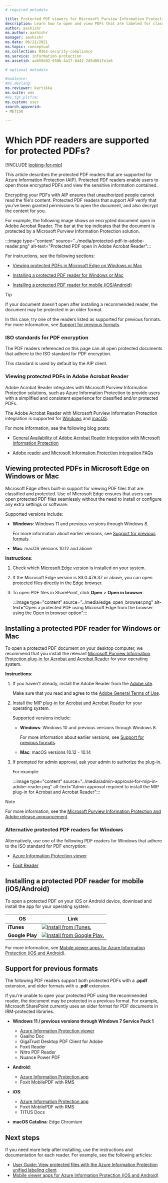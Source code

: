 ```yaml
---
# required metadata

title: Protected PDF viewers for Microsoft Purview Information Protection
description: Learn how to open and view PDFs that are labeled for classification and protection.
author: aashishr
ms.author: aashishr
manager: aashishr
ms.date: 06/21/2021
ms.topic: conceptual
ms.collection: M365-security-compliance
ms.service: information-protection
ms.assetid: aab59e02-930b-4a17-8442-2d5d081fe1a6

# optional metadata

#audience:
#ms.devlang:
ms.reviewer: kartikka
ms.suite: ems
#ms.tgt_pltfrm:
ms.custom: user
search.appverid:
- MET150

---
```


# Which PDF readers are supported for protected PDFs?

[!INCLUDE [looking-for-mip](../includes/looking-for-mip.md)]

This article describes the protected PDF readers that are supported for Azure Information Protection (AIP). Protected PDF readers enable users to open those encrypted PDFs and view the sensitive information contained.

Encrypting your PDFs with AIP ensures that unauthorized people cannot read the file's content. Protected PDF readers that support AIP verify that you've been granted permissions to open the document, and also decrypt the content for you.

For example, the following image shows an encrypted document open in Adobe Acrobat Reader. The bar at the top indicates that the document is protected by a Microsoft Purview Information Protection solution.

:::image type="content" source="../media/protected-pdf-in-adobe-reader.png" alt-text="Protected PDF open in Adobe Acrobat Reader":::

For instructions, see the following sections:

- [Viewing protected PDFs in Microsoft Edge on Windows or Mac](#viewing-protected-pdfs-in-microsoft-edge-on-windows-or-mac)

- [Installing a protected PDF reader for Windows or Mac](#installing-a-protected-pdf-reader-for-windows-or-mac)

- [Installing a protected PDF reader for mobile (iOS/Android)](#installing-a-protected-pdf-reader-for-mobile-iosandroid)

> [!TIP]
> If your document doesn't open after installing a recommended reader, the document may be protected in an older format. 
>
> In this case, try one of the readers listed as supported for previous formats. For more information, see [Support for previous formats](#support-for-previous-formats).
> 
### ISO standards for PDF encryption

The PDF readers referenced on this page can all open protected documents that adhere to the ISO standard for PDF encryption. 

This standard is used by default by the AIP client.

### Viewing protected PDFs in Adobe Acrobat Reader

Adobe Acrobat Reader integrates with Microsoft Purview Information Protection solutions, such as Azure Information Protection to provide users with a simplified and consistent experience for classified and/or protected PDFs.

The Adobe Acrobat Reader with Microsoft Purview Information Protection integration is supported for [Windows](#installing-a-protected-pdf-reader-for-windows-or-mac) and [macOS](#installing-a-protected-pdf-reader-for-windows-or-mac).

For more information, see the following blog posts: 

- [General Availability of Adobe Acrobat Reader Integration with Microsoft Information Protection](https://techcommunity.microsoft.com/t5/Azure-Information-Protection/General-Availability-of-Adobe-Acrobat-Reader-Integration-with/ba-p/298396)

- [Adobe reader and Microsoft Information Protection integration FAQs](https://techcommunity.microsoft.com/t5/Microsoft-Information-Protection/Adobe-reader-and-Microsoft-Information-Protection-integration/ba-p/482219)

## Viewing protected PDFs in Microsoft Edge on Windows or Mac

Microsoft Edge offers built-in support for viewing PDF files that are classified and protected. Use of Microsoft Edge ensures that users can open protected PDF files seamlessly without the need to install or configure any extra settings or software.

Supported versions include:

- **Windows**: Windows 11 and previous versions through Windows 8. 
    
    For more information about earlier versions, see [Support for previous formats](#support-for-previous-formats).

- **Mac**: macOS versions 10.12 and above 


**Instructions**: 

1. Check which [Microsoft Edge version](https://support.microsoft.com/help/4027011/microsoft-edge-find-out-which-version-you-have) is installed on your system. 
1. If the Microsoft Edge version is 83.0.478.37 or above, you can open protected files directly in the Edge browser. 

1. To open PDF files in SharePoint, click **Open** > **Open in browser**. 

    :::image type="content" source="../media/edge_open_browser.png" alt-text="Open a protected PDF using Microsoft Edge from the browser using the Open in browser option":::
 
## Installing a protected PDF reader for Windows or Mac

To open a protected PDF document on your desktop computer, we recommend that you install the relevant [Microsoft Purview Information Protection plug-in for Acrobat and Acrobat Reader](https://go.microsoft.com/fwlink/?linkid=2050049) for your operating system.

**Instructions**:

1. If you haven't already, install the Adobe Reader from the [Adobe site](https://www.adobe.com/).

    Make sure that you read and agree to the [Adobe General Terms of Use](https://www.adobe.com/legal/terms.html).

1. Install the [MIP plug-in for Acrobat and Acrobat Reader](https://go.microsoft.com/fwlink/?linkid=2050049) for your operating system.  

    Supported versions include:

    - **Windows**: Windows 10 and previous versions through Windows 8. 
    
        For more information about earlier versions, see [Support for previous formats](#support-for-previous-formats).

    - **Mac**: macOS versions 10.12 - 10.14 

1. If prompted for admin approval, ask your admin to authorize the plug-in.

    For example:
    
    :::image type="content" source="../media/admin-approval-for-mip-in-adobe-reader.png" alt-text="Admin approval required to install the MIP plug-in for Acrobat and Acrobat Reader":::
    
> [!NOTE]
> For more information, see the [Microsoft Purview Information Protection and Adobe release announcement](https://techcommunity.microsoft.com/t5/Azure-Information-Protection/General-Availability-of-Adobe-Acrobat-Reader-integration-with/ba-p/298396).
> 

### Alternative protected PDF readers for Windows

Alternatively, use one of the following PDF readers for Windows that adhere to the ISO standard for PDF encryption:

- [Azure Information Protection viewer](https://go.microsoft.com/fwlink/?linkid=838993) 

- [Foxit Reader](https://www.foxitsoftware.com/pdf-reader/)

## Installing a protected PDF reader for mobile (iOS/Android)

To open a protected PDF on your iOS or Android device, download and install the app for your operating system:

|OS  |Link  |
|---------|---------|
|**iTunes**     | [![Install from iTunes.](../media/small/ios-icon-small.png)](https://apps.apple.com/app/microsoft-rights-management/id689516635)        |
|**Google Play**     |[![Install from Google Play.](../media/small/android-icon-small.png)](https://play.google.com/store/apps/details?id=com.microsoft.ipviewer)         |

For more information, see [Mobile viewer apps for Azure Information Protection (iOS and Android)](mobile-app-faq.md).

## Support for previous formats

The following PDF readers support both protected PDFs with a **.ppdf** extension, and older formats with a **.pdf** extension.

If you're unable to open your protected PDF using the recommended reader, the document may be protected in a previous format. For example, Microsoft SharePoint currently uses an older format for PDF documents in IRM-protected libraries.

- **Windows 11 / previous versions through Windows 7 Service Pack 1**

    - [Azure Information Protection viewer](https://go.microsoft.com/fwlink/?linkid=838993)
    - Gaaiho Doc
    - GigaTrust Desktop PDF Client for Adobe
    - Foxit Reader
    - Nitro PDF Reader
    - Nuance Power PDF

- **Android**:

    - [Azure Information Protection app](mobile-app-faq.md)
    - Foxit MobilePDF with RMS

- **iOS**:

    - [Azure Information Protection app](mobile-app-faq.md)
    - Foxit MobilePDF with RMS
    - TITUS Docs

- **macOS Catalina**: Edge Chromium

## Next steps

If you need more help after installing, use the instructions and documentation for each reader. For example, see the following articles:

- [User Guide: View protected files with the Azure Information Protection unified labeling client](clientv2-view-use-files.md)
- [Mobile viewer apps for Azure Information Protection (iOS and Android)](mobile-app-faq.md)
